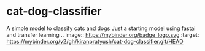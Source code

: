 # cat-dog-classifier
A simple model to classify cats and dogs
Just a starting model using fastai and transfer learning
.. image:: https://mybinder.org/badge_logo.svg
 :target: https://mybinder.org/v2/gh/kiranpratyush/cat-dog-classifier.git/HEAD
